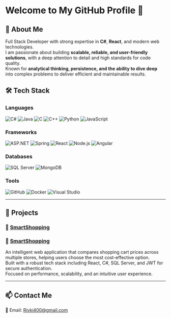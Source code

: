 # Welcome to My GitHub Profile 👋

## 🌟 About Me
Full Stack Developer with strong expertise in **C#**, **React**, and modern web technologies.  
I am passionate about building **scalable, reliable, and user-friendly solutions**, with a deep attention to detail and high standards for code quality.  
Known for **analytical thinking, persistence, and the ability to dive deep** into complex problems to deliver efficient and maintainable results.

## 🛠 Tech Stack
### **Languages**
![C#](https://img.shields.io/badge/-C%23-239120?logo=c-sharp&logoColor=white)
![Java](https://img.shields.io/badge/-Java-007396?logo=java&logoColor=white)
![C](https://img.shields.io/badge/-C-00599C?logo=c&logoColor=white)
![C++](https://img.shields.io/badge/-C++-00599C?logo=cplusplus&logoColor=white)
![Python](https://img.shields.io/badge/-Python-3776AB?logo=python&logoColor=white)
![JavaScript](https://img.shields.io/badge/-JavaScript-F7DF1E?logo=javascript&logoColor=black)

### **Frameworks**
![ASP.NET](https://img.shields.io/badge/-ASP.NET-512BD4?logo=dotnet&logoColor=white)
![Spring](https://img.shields.io/badge/-Spring-6DB33F?logo=spring&logoColor=white)
![React](https://img.shields.io/badge/-React-61DAFB?logo=react&logoColor=black)
![Node.js](https://img.shields.io/badge/-Node.js-339933?logo=node.js&logoColor=white)
![Angular](https://img.shields.io/badge/-Angular-DD0031?logo=angular&logoColor=white)

### **Databases**
![SQL Server](https://img.shields.io/badge/-SQL%20Server-CC2927?logo=microsoft-sql-server&logoColor=white)
![MongoDB](https://img.shields.io/badge/-MongoDB-47A248?logo=mongodb&logoColor=white)

### **Tools**
![GitHub](https://img.shields.io/badge/-GitHub-181717?logo=github&logoColor=white)
![Docker](https://img.shields.io/badge/-Docker-2496ED?logo=docker&logoColor=white)
![Visual Studio](https://img.shields.io/badge/-Visual%20Studio-5C2D91?logo=visual-studio&logoColor=white)

---

## 📂 Projects
### 🔹 [SmartShopping](https://github.com/rivka-kahanovitz/SmartShopping-React)
### 🔹 [SmartShopping](https://github.com/rivka-kahanovitz/smartShopping-csharp)

An intelligent web application that compares shopping cart prices across multiple stores, helping users choose the most cost-effective option.  
Built with a robust tech stack including React, C#, SQL Server, and JWT for secure authentication.  
Focused on performance, scalability, and an intuitive user experience.

---
## 📫 Contact Me
📧 Email: Rivki400@gmail.com  
